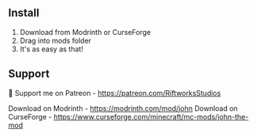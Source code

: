 ## Install
1. Download from Modrinth or CurseForge
2. Drag into mods folder
3. It's as easy as that!

## Support
💖 Support me on Patreon - https://patreon.com/RiftworksStudios


Download on Modrinth - https://modrinth.com/mod/john
Download on CurseForge - https://www.curseforge.com/minecraft/mc-mods/john-the-mod
